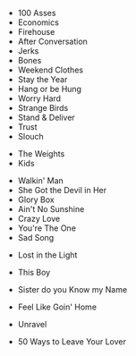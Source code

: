 * 100 Asses
* Economics
* Firehouse
* After Conversation
* Jerks
* Bones
* Weekend Clothes
* Stay the Year
* Hang or be Hung
* Worry Hard
* Strange Birds
* Stand & Deliver
* Trust
* Slouch
- The Weights
- Kids

* Walkin' Man
* She Got the Devil in Her
* Glory Box
* Ain't No Sunshine
* Crazy Love
* You're The One
* Sad Song

- Lost in the Light
- This Boy
- Sister do you Know my Name
- Feel Like Goin' Home

- Unravel
- 50 Ways to Leave Your Lover
